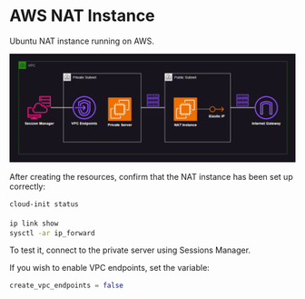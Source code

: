 # AWS NAT Instance

Ubuntu NAT instance running on AWS.

<img src=".assets/aws-nat2.png" />

After creating the resources, confirm that the NAT instance has been set up correctly:

```sh
cloud-init status

ip link show
sysctl -ar ip_forward
```

To test it, connect to the private server using Sessions Manager.

If you wish to enable VPC endpoints, set the variable:

```terraform
create_vpc_endpoints = false
```
